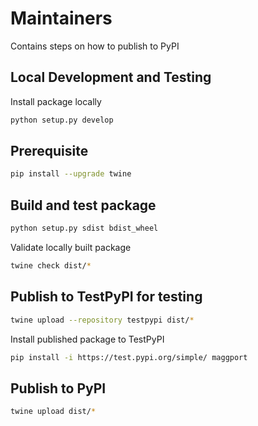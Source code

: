# Maintainers

Contains steps on how to publish to PyPI

## Local Development and Testing
Install package locally
```sh
python setup.py develop
```

## Prerequisite

```sh
pip install --upgrade twine
```

## Build and test package

```sh
python setup.py sdist bdist_wheel
```

Validate locally built package

```sh
twine check dist/*
```

## Publish to TestPyPI for testing

```sh
twine upload --repository testpypi dist/*
```

Install published package to TestPyPI

```sh
pip install -i https://test.pypi.org/simple/ maggport
```

## Publish to PyPI

```sh
twine upload dist/*
```
